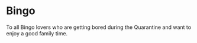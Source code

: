 # Bingo
To all Bingo lovers who are getting bored during the Quarantine and want to enjoy a good family time. 
